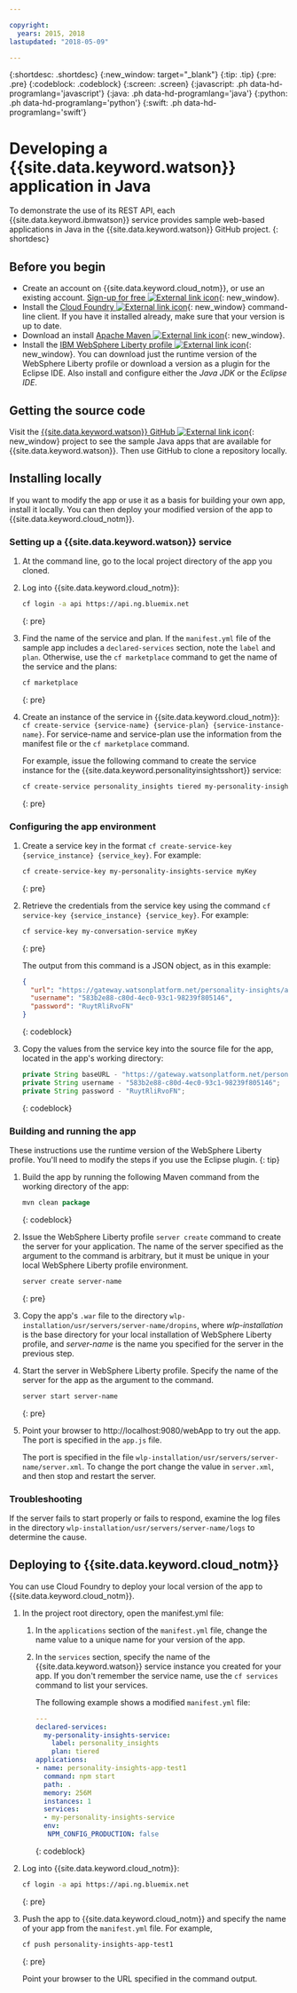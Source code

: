 ```yaml
---

copyright:
  years: 2015, 2018
lastupdated: "2018-05-09"

---
```


{:shortdesc: .shortdesc}
{:new_window: target="_blank"}
{:tip: .tip}
{:pre: .pre}
{:codeblock: .codeblock}
{:screen: .screen}
{:javascript: .ph data-hd-programlang='javascript'}
{:java: .ph data-hd-programlang='java'}
{:python: .ph data-hd-programlang='python'}
{:swift: .ph data-hd-programlang='swift'}

# Developing a {{site.data.keyword.watson}} application in Java

To demonstrate the use of its REST API, each {{site.data.keyword.ibmwatson}} service provides sample web-based applications in Java in the {{site.data.keyword.watson}} GitHub project.
{: shortdesc}

## Before you begin

- Create an account on {{site.data.keyword.cloud_notm}}, or use an existing account. [Sign-up for free ![External link icon](../../icons/launch-glyph.svg "External link icon")](https://console.{DomainName}/registration/?target=/catalog/%3fcategory=watson){: new_window}.
- Install the [Cloud Foundry ![External link icon](../../icons/launch-glyph.svg "External link icon")](https://github.com/cloudfoundry/cli#downloads){: new_window} command-line client.  If you have it installed already, make sure that your version is up to date.
- Download an install [Apache Maven ![External link icon](../../icons/launch-glyph.svg "External link icon")](https://maven.apache.org/download.cgi){: new_window}.
- Install the [IBM WebSphere Liberty profile ![External link icon](../../icons/launch-glyph.svg "External link icon")](https://developer.ibm.com/wasdev/downloads/){: new_window}.  You can download just the runtime version of the WebSphere Liberty profile or download a version as a plugin for the Eclipse IDE. Also install and configure either the *Java JDK* or the *Eclipse IDE*.

## Getting the source code
Visit the [{{site.data.keyword.watson}} GitHub ![External link icon](../../icons/launch-glyph.svg "External link icon")](https://github.com/watson-developer-cloud){: new_window} project to see the sample Java apps that are available for {{site.data.keyword.watson}}. Then use GitHub to clone a repository locally.

## Installing locally
If you want to modify the app or use it as a basis for building your own app, install it locally. You can then deploy your modified version of the app to {{site.data.keyword.cloud_notm}}.

### Setting up a {{site.data.keyword.watson}} service

1.  At the command line, go to the local project directory of the app you cloned.
1.  Log into {{site.data.keyword.cloud_notm}}:

    ```bash
    cf login -a api https://api.ng.bluemix.net
    ```
    {: pre}

1.  Find the name of the service and plan. If the `manifest.yml` file of the sample app includes a `declared-services` section, note the `label` and `plan`. Otherwise, use the `cf marketplace` command to get the name of the service and the plans:

    ```bash
    cf marketplace
    ```
    {: pre}

1.  Create an instance of the service in {{site.data.keyword.cloud_notm}}: `cf create-service {service-name} {service-plan} {service-instance-name}`. For service-name and service-plan use the information from the manifest file or the `cf marketplace` command.

    For example, issue the following command to create the service instance for the {{site.data.keyword.personalityinsightsshort}} service:

    ```bash
    cf create-service personality_insights tiered my-personality-insights-service
    ```
    {: pre}

### Configuring the app environment

1.  Create a service key in the format `cf create-service-key {service_instance} {service_key}`. For example:

    ```bash
    cf create-service-key my-personality-insights-service myKey
    ```
    {: pre}

1.  Retrieve the credentials from the service key using the command `cf service-key {service_instance} {service_key}`. For example:

    ```bash
    cf service-key my-conversation-service myKey
    ```
    {: pre}

    The output from this command is a JSON object, as in this example:

    ```json
    {
      "url": "https://gateway.watsonplatform.net/personality-insights/api",
      "username": "583b2e88-c80d-4ec0-93c1-98239f805146",
      "password": "RuytRliRvoFN"
    }

    ```
    {: codeblock}
1.  Copy the values from the service key into the source file for the app, located in the app's working directory:

    ```java
    private String baseURL - "https://gateway.watsonplatform.net/personality-insights/api";
    private String username - "583b2e88-c80d-4ec0-93c1-98239f805146";
    private String password - "RuytRliRvoFN";
    ```
    {: codeblock}

### Building and running the app

These instructions use the runtime version of the WebSphere Liberty profile. You'll need to modify the steps if you use the Eclipse plugin.
{: tip}

1.  Build the app by running the following Maven command from the working directory of the app:

    ```java
    mvn clean package
    ```
    {: codeblock}

1.  Issue the WebSphere Liberty profile `server create` command to create the server for your application. The name of the server specified as the argument to the command is arbitrary, but it must be unique in your local WebSphere Liberty profile environment.

    ```bash
    server create server-name
    ```
    {: pre}

1.  Copy the app's `.war` file to the directory `wlp-installation/usr/servers/server-name/dropins`, where *wlp-installation* is the base directory for your local installation of WebSphere Liberty profile, and *server-name* is the name you specified for the server in the previous step.
1.  Start the server in WebSphere Liberty profile. Specify the name of the server for the app as the argument to the command.

    ```bash
    server start server-name
    ```
    {: pre}

1.  Point your browser to http://localhost:9080/webApp to try out the app. The port is specified in the `app.js` file.

    The port is specified in the file `wlp-installation/usr/servers/server-name/server.xml`. To change the port change the value in `server.xml`, and then stop and restart the server.

### Troubleshooting

If the server fails to start properly or fails to respond, examine the log files in the directory `wlp-installation/usr/servers/server-name/logs` to determine the cause.

## Deploying to {{site.data.keyword.cloud_notm}}

You can use Cloud Foundry to deploy your local version of the app to {{site.data.keyword.cloud_notm}}.

1.  In the project root directory, open the manifest.yml file:
    1. In the `applications` section of the `manifest.yml` file, change the name value to a unique name for your version of the app.
    1. In the `services` section, specify the name of the {{site.data.keyword.watson}} service instance you created for your app. If you don't remember the service name, use the `cf services` command to list your services.

        The following example shows a modified `manifest.yml` file:

        ```yml
        ---
        declared-services:
          my-personality-insights-service:
            label: personality_insights
            plan: tiered
        applications:
        - name: personality-insights-app-test1
          command: npm start
          path: .
          memory: 256M
          instances: 1
          services:
          - my-personality-insights-service
          env:
           NPM_CONFIG_PRODUCTION: false
        ```
        {: codeblock}

1.  Log into {{site.data.keyword.cloud_notm}}:

    ```bash
    cf login -a api https://api.ng.bluemix.net
    ```
    {: pre}

1.  Push the app to {{site.data.keyword.cloud_notm}} and specify the name of your app from the `manifest.yml` file. For example,

    ```bash
    cf push personality-insights-app-test1
    ```
    {: pre}

    Point your browser to the URL specified in the command output.
